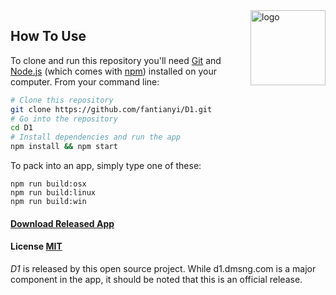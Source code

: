 <img src="assets/icon.png" alt="logo" height="120" align="right" />

## How To Use

To clone and run this repository you'll need [Git](https://git-scm.com) and [Node.js](https://nodejs.org/en/download/) (which comes with [npm](https://www.npmjs.com/)) installed on your computer. From your command line:

``` bash
# Clone this repository
git clone https://github.com/fantianyi/D1.git
# Go into the repository
cd D1
# Install dependencies and run the app
npm install && npm start
```

To pack into an app, simply type one of these:

``` shell
npm run build:osx
npm run build:linux
npm run build:win
```

#### [Download Released App](https://github.com/fantianyi/D1/releases)

#### License [MIT](LICENSE.md)

*D1* is released by this open source project. While d1.dmsng.com is a major component in the app, it should be noted that this is an official release.
